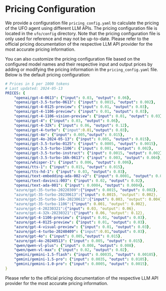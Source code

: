 # Pricing Configuration

We provide a configuration file `pricing_config.yaml` to calculate the pricing of the UFO agent using different LLM APIs. The pricing configuration file is located in the `ufo/config` directory. Note that the pricing configuration file is only used for reference and may not be up-to-date. Please refer to the official pricing documentation of the respective LLM API provider for the most accurate pricing information.

You can also customize the pricing configuration file based on the configured model names and their respective input and output prices by adding or modifying the pricing information in the `pricing_config.yaml` file. Below is the default pricing configuration:

```yaml
# Prices in $ per 1000 tokens
# Last updated: 2024-05-13
PRICES: { 
    "openai/gpt-4-0613": {"input": 0.03, "output": 0.06},
    "openai/gpt-3.5-turbo-0613": {"input": 0.0015, "output": 0.002},
    "openai/gpt-4-0125-preview": {"input": 0.01, "output": 0.03},
    "openai/gpt-4-1106-preview": {"input": 0.01, "output": 0.03},
    "openai/gpt-4-1106-vision-preview": {"input": 0.01, "output": 0.03},
    "openai/gpt-4": {"input": 0.03, "output": 0.06},
    "openai/gpt-4-32k": {"input": 0.06, "output": 0.12},
    "openai/gpt-4-turbo": {"input":0.01,"output": 0.03},
    "openai/gpt-4o": {"input": 0.005,"output": 0.015},
    "openai/gpt-4o-2024-05-13": {"input": 0.005, "output": 0.015},
    "openai/gpt-3.5-turbo-0125": {"input": 0.0005, "output": 0.0015},
    "openai/gpt-3.5-turbo-1106": {"input": 0.001, "output": 0.002},
    "openai/gpt-3.5-turbo-instruct": {"input": 0.0015, "output": 0.002},
    "openai/gpt-3.5-turbo-16k-0613": {"input": 0.003, "output": 0.004},
    "openai/whisper-1": {"input": 0.006, "output": 0.006},
    "openai/tts-1": {"input": 0.015, "output": 0.015},
    "openai/tts-hd-1": {"input": 0.03, "output": 0.03},
    "openai/text-embedding-ada-002-v2": {"input": 0.0001, "output": 0.0001},
    "openai/text-davinci:003": {"input": 0.02, "output": 0.02},
    "openai/text-ada-001": {"input": 0.0004, "output": 0.0004},
    "azure/gpt-35-turbo-20220309":{"input": 0.0015, "output": 0.002},
    "azure/gpt-35-turbo-20230613":{"input": 0.0015, "output": 0.002},
    "azure/gpt-35-turbo-16k-20230613":{"input": 0.003, "output": 0.004},
    "azure/gpt-35-turbo-1106":{"input": 0.001, "output": 0.002},
    "azure/gpt-4-20230321":{"input": 0.03, "output": 0.06},
    "azure/gpt-4-32k-20230321":{"input": 0.06, "output": 0.12},
    "azure/gpt-4-1106-preview": {"input": 0.01, "output": 0.03},
    "azure/gpt-4-0125-preview": {"input": 0.01, "output": 0.03},
    "azure/gpt-4-visual-preview": {"input": 0.01, "output": 0.03},
    "azure/gpt-4-turbo-20240409": {"input":0.01,"output": 0.03},
    "azure/gpt-4o": {"input": 0.005,"output": 0.015},
    "azure/gpt-4o-20240513": {"input": 0.005, "output": 0.015},
    "qwen/qwen-vl-plus": {"input": 0.008, "output": 0.008},
    "qwen/qwen-vl-max": {"input": 0.02, "output": 0.02},
    "gemini/gemini-1.5-flash": {"input": 0.00035, "output": 0.00105},
    "gemini/gemini-1.5-pro": {"input": 0.0035, "output": 0.0105},
    "gemini/gemini-1.0-pro": {"input": 0.0005, "output": 0.0015},
}
```

Please refer to the official pricing documentation of the respective LLM API provider for the most accurate pricing information.
